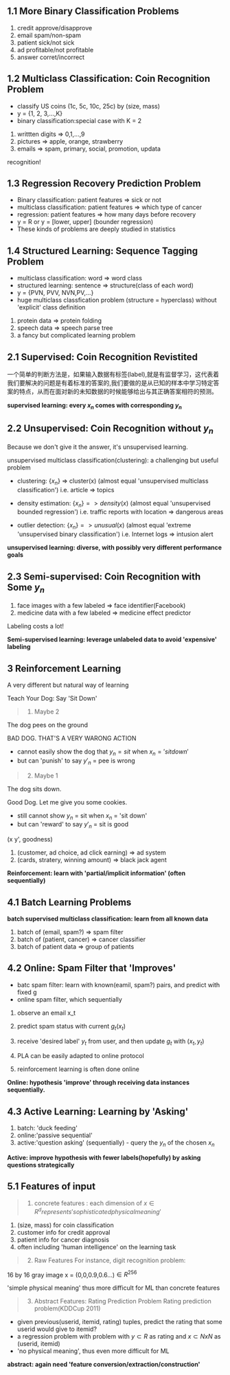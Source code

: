 ## 1.1 More Binary Classification Problems
1. credit approve/disapprove
2. email spam/non-spam
3. patient sick/not sick
4. ad profitable/not profitable
5. answer corret/incorrect

## 1.2 Multiclass Classification: Coin Recognition Problem
- classify US coins (1c, 5c, 10c, 25c) by (size, mass)
- y = {1, 2, 3,...,K}
- binary classification:special case with K = 2

1. writtten digits => 0,1,...,9
2. pictures => apple, orange, strawberry
3. emails => spam, primary, social, promotion, updata

recognition!

## 1.3 Regression Recovery Prediction Problem

- Binary classification: patient features => sick or not
- multiclass classification: patient features => which type of cancer
- regression: patient features => how many days before recovery
- y = R or y = [lower, upper] (bounder regression)
- These kinds of problems are deeply studied in statistics

## 1.4 Structured Learning: Sequence Tagging Problem
- multiclass classification: word => word class
- structured learning: sentence => structure(class of each word)
- y = {PVN, PVV, NVN,PV,...}
- huge multiclass classfication problem (structure = hyperclass) without 'explicit' class definition

1. protein data => protein folding
2. speech data => speech parse tree
3. a fancy but complicated learning problem

## 2.1 Supervised: Coin Recognition Revistited

一个简单的判断方法是，如果输入数据有标签(label),就是有监督学习，这代表着我们要解决的问题是有着标准的答案的,我们要做的是从已知的样本中学习特定答案的特点，从而在面对新的未知数据的时候能够给出与其正确答案相符的预测。

**supervised learning: every $x_n$ comes with corresponding $y_n$**

## 2.2 Unsupervised: Coin Recognition without $y_n$

Because we don't give it the answer, it's unsupervised learning.

unsupervised multiclass classification(clustering): a challenging but useful problem

- clustering: $\{x_n\}$ => cluster(x) (almost equal 'unsupervised multiclass classification') i.e. article => topics

- density estimation: $\{x_n\} => density(x)$ (almost equal 'unsupervised bounded regression') i.e. traffic reports with location => dangerous areas
- outlier detection: $\{x_n\} => unusual(x)$ (almost equal 'extreme 'unsupervised binary classification') i.e. Internet logs => intusion alert

**unsupervised learning: diverse, with possibly very different performance goals**

## 2.3 Semi-supervised: Coin Recognition with Some $y_n$

1. face images with a few labeled => face identifier(Facebook)
2. medicine data with a few labeled => medicine effect predictor

Labeling costs a lot!

**Semi-supervised learning: leverage unlabeled data to avoid 'expensive' labeling**

## 3 Reinforcement Learning
A very different but natural way of learning

Teach Your Dog: Say 'Sit Down'

> 1. Maybe 2


The dog pees on the ground

BAD DOG. THAT'S A VERY WARONG ACTION

- cannot easily show the dog that $y_n = sit$ when $x_n = 'sit down'$
- but can 'punish' to say $y'_n$ = pee is wrong

> 2. Maybe 1

The dog sits down.

Good Dog. Let me give you some cookies.

- still cannot show $y_n$ = sit when $x_n$ = 'sit down'
- but can 'reward' to say $y'_n$ = sit is good


(x y', goodness)
1. (customer, ad choice, ad click earning) => ad system
2. (cards, stratery, winning amount) => black jack agent

**Reinforcement: learn with 'partial/implicit information' (often sequentially)**

## 4.1 Batch Learning Problems
**batch supervised multiclass classification: learn from all known data**

1. batch of (email, spam?) => spam filter
2. batch of (patient, cancer) => cancer classifier
3. batch of patient data => group of patients

## 4.2 Online: Spam Filter that 'Improves'
- batc spam filter: learn with known(eamil, spam?) pairs, and predict with fixed g
- online spam filter, which sequentially
1. observe an email x_t
2. predict spam status with current $g_t(x_t)$
3. receive 'desired label' $y_t$ from user, and then update $g_t$ with $(x_t, y_t)$

1. PLA can be easily adapted to online protocol
2. reinforcement learning is often done online

**Online: hypothesis 'improve' through receiving data instances sequentially.**

## 4.3 Active Learning: Learning by 'Asking'
1. batch: 'duck feeding'
2. online:'passive sequential'
3. active:'question asking' (sequentially) - query the $y_n$ of the chosen $x_n$

**Active: improve hypothesis with fewer labels(hopefully) by asking questions strategically**

## 5.1 Features of input

> 1. concrete features : each dimension of $x \in R^d represents 'sophisticated physical meaning'$

1. (size, mass) for coin classification
2. customer info for credit approval
3. patient info for cancer diagnosis
4. often including 'human intelligence' on the learning task

> 2. Raw Features
For instance, digit recognition problem:

16 by 16 gray image x = (0,0,0.9,0.6...)$\in R^{256}$

'simple physical meaning' thus more difficult for ML than concrete features

> 3. Abstract Features: Rating Prediction Problem
Rating prediction problem(KDDCup 2011)

- given previous(userid, itemid, rating) tuples, predict the rating that some userid would give to itemid?
- a regression problem with problem with $y \subset R$ as rating and $x \subset N x N$ as (userid, itemid)
- 'no physical meaning', thus even more difficult for ML

**abstract: again need 'feature conversion/extraction/construction'**


